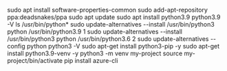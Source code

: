 sudo apt install software-properties-common
sudo add-apt-repository ppa:deadsnakes/ppa
sudo apt update
sudo apt install python3.9
python3.9 -V
ls /usr/bin/python*
sudo update-alternatives --install /usr/bin/python3 python /usr/bin/python3.9 1
sudo update-alternatives --install /usr/bin/python3 python /usr/bin/python3.6 2
sudo update-alternatives --config python
python3 -V
sudo apt-get install python3-pip -y
sudo apt-get install python3.9-venv -y
python3 -m venv my-project
source my-project/bin/activate
pip install azure-cli
